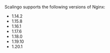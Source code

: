 Scalingo supports the following versions of Nginx:

- 1.14.2
- 1.15.8
- 1.16.1
- 1.17.6
- 1.18.0
- 1.19.10
- 1.20.1
